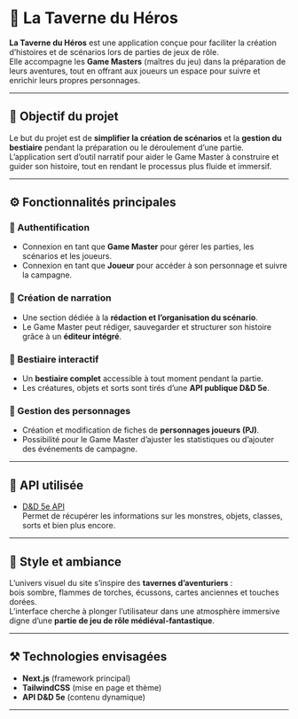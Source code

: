 # 🏰 La Taverne du Héros

**La Taverne du Héros** est une application conçue pour faciliter la création d’histoires et de scénarios lors de parties de jeux de rôle.  
Elle accompagne les **Game Masters** (maîtres du jeu) dans la préparation de leurs aventures, tout en offrant aux joueurs un espace pour suivre et enrichir leurs propres personnages.

---

## 🎯 Objectif du projet

Le but du projet est de **simplifier la création de scénarios** et la **gestion du bestiaire** pendant la préparation ou le déroulement d’une partie.  
L’application sert d’outil narratif pour aider le Game Master à construire et guider son histoire, tout en rendant le processus plus fluide et immersif.

---

## ⚙️ Fonctionnalités principales

### 🧙 Authentification
- Connexion en tant que **Game Master** pour gérer les parties, les scénarios et les joueurs.  
- Connexion en tant que **Joueur** pour accéder à son personnage et suivre la campagne.

### 📜 Création de narration
- Une section dédiée à la **rédaction et l’organisation du scénario**.  
- Le Game Master peut rédiger, sauvegarder et structurer son histoire grâce à un **éditeur intégré**.

### 🐉 Bestiaire interactif
- Un **bestiaire complet** accessible à tout moment pendant la partie.  
- Les créatures, objets et sorts sont tirés d’une **API publique D&D 5e**.

### 🧝 Gestion des personnages
- Création et modification de fiches de **personnages joueurs (PJ)**.  
- Possibilité pour le Game Master d’ajuster les statistiques ou d’ajouter des événements de campagne.

---

## 🔗 API utilisée

- [D&D 5e API](https://5e-bits.github.io/docs/api)  
  Permet de récupérer les informations sur les monstres, objets, classes, sorts et bien plus encore.

---

## 🧭 Style et ambiance

L’univers visuel du site s’inspire des **tavernes d’aventuriers** :  
bois sombre, flammes de torches, écussons, cartes anciennes et touches dorées.  
L’interface cherche à plonger l’utilisateur dans une atmosphère immersive digne d’une **partie de jeu de rôle médiéval-fantastique**.

---

## ⚒️ Technologies envisagées

- **Next.js** (framework principal)  
- **TailwindCSS** (mise en page et thème)  
- **API D&D 5e** (contenu dynamique)  

---
